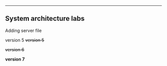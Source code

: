 ------------------------------------
System architecture labs
------------------------------------

Adding server file

version 5
~~version 5~~

~~version 6~~

**version 7**
